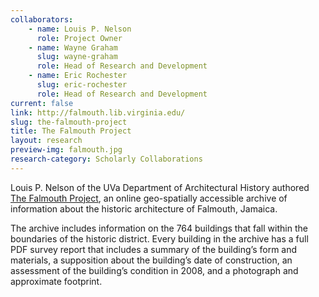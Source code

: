 ```yaml
---
collaborators: 
	- name: Louis P. Nelson
	  role: Project Owner
	- name: Wayne Graham
	  slug: wayne-graham
	  role: Head of Research and Development
	- name: Eric Rochester
	  slug: eric-rochester
	  role: Head of Research and Development
current: false
link: http://falmouth.lib.virginia.edu/
slug: the-falmouth-project
title: The Falmouth Project
layout: research
preview-img: falmouth.jpg
research-category: Scholarly Collaborations
---
```


Louis P. Nelson of the UVa Department of Architectural History authored [The Falmouth Project](http://falmouth.lib.virginia.edu/), an online geo-spatially accessible archive of information about the historic architecture of Falmouth, Jamaica.

The archive includes information on the 764 buildings that fall within the boundaries of the historic district. Every building in the archive has a full PDF survey report that includes a summary of the building’s form and materials, a supposition about the building’s date of construction, an assessment of the building’s condition in 2008, and a photograph and approximate footprint.
